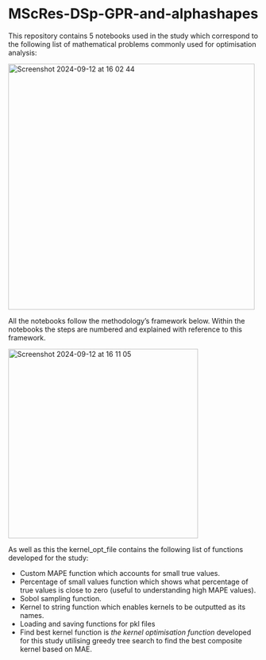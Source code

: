 # MScRes-DSp-GPR-and-alphashapes
This repository contains 5 notebooks used in the study which correspond to the following list of mathematical problems commonly used for optimisation analysis:

<img width="496" alt="Screenshot 2024-09-12 at 16 02 44" src="https://github.com/user-attachments/assets/af263011-c591-4bb8-9e63-2a49f624fc6d">



All the notebooks follow the methodology’s framework below. Within the notebooks the steps are numbered and explained with reference to this framework.


<img width="382" alt="Screenshot 2024-09-12 at 16 11 05" src="https://github.com/user-attachments/assets/06f762d0-333f-4510-9e70-3a29a69062eb">



As well as this the kernel_opt_file contains the following list of functions developed for the study:
- Custom MAPE function which accounts for small true values.
- Percentage of small values function  which shows what percentage of true values is close to zero (useful to understanding high MAPE values).
- Sobol sampling function.
- Kernel to string function which enables kernels to be outputted as its names.
- Loading and saving functions for pkl files
- Find best kernel function is *the kernel optimisation function* developed for this study utilising greedy tree search to find the best composite kernel based on MAE.

